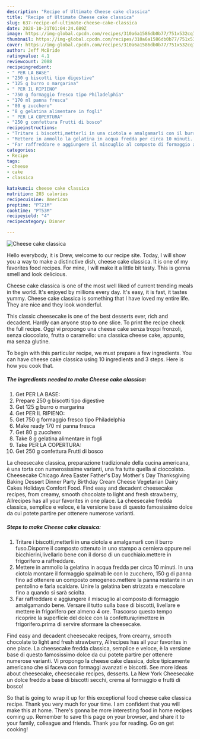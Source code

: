 ```yaml
---
description: "Recipe of Ultimate Cheese cake classica"
title: "Recipe of Ultimate Cheese cake classica"
slug: 637-recipe-of-ultimate-cheese-cake-classica
date: 2020-10-21T01:04:24.689Z
image: https://img-global.cpcdn.com/recipes/310a6a1586db0b77/751x532cq70/cheese-cake-classica-recipe-main-photo.jpg
thumbnail: https://img-global.cpcdn.com/recipes/310a6a1586db0b77/751x532cq70/cheese-cake-classica-recipe-main-photo.jpg
cover: https://img-global.cpcdn.com/recipes/310a6a1586db0b77/751x532cq70/cheese-cake-classica-recipe-main-photo.jpg
author: Jeff McBride
ratingvalue: 4.1
reviewcount: 2088
recipeingredient:
- " PER LA BASE"
- "250 g biscotti tipo digestive"
- "125 g burro o margarina"
- " PER IL RIPIENO"
- "750 g formaggio fresco tipo Philadelphia"
- "170 ml panna fresca"
- "80 g zucchero"
- "8 g gelatina alimentare in fogli"
- " PER LA COPERTURA"
- "250 g confettura Frutti di bosco"
recipeinstructions:
- "Tritare i biscotti,metterli in una ciotola e amalgamarli con il burro fuso.Disporre il composto ottenuto in uno stampo a cerniera oppure nei bicchierini,livellarlo bene con il dorso di un cucchiaio.mettere in frigorifero a raffreddare."
- "Mettere in ammollo la gelatina in acqua fredda per circa 10 minuti. In una ciotola montare il formaggio spalmabile con lo zucchero, 150 g di panna fino ad ottenere un composto omogeneo.mettere la panna restante in un pentolino e farla scaldare. Unire la gelatina ben strizzata e mescolare fino a quando si sarà sciolta."
- "Far raffreddare e aggiungere il miscuglio al composto di formaggio amalgamando bene. Versare il tutto sulla base di biscotti, livellare e mettere in frigorifero per almeno 4 ore. Trascorso questo tempo ricoprire la superficie del dolce con la confettura;rimettere in frigorifero.prima di servire sformare la cheesecake."
categories:
- Recipe
tags:
- cheese
- cake
- classica

katakunci: cheese cake classica 
nutrition: 203 calories
recipecuisine: American
preptime: "PT21M"
cooktime: "PT53M"
recipeyield: "4"
recipecategory: Dinner

---
```



![Cheese cake classica](https://img-global.cpcdn.com/recipes/310a6a1586db0b77/751x532cq70/cheese-cake-classica-recipe-main-photo.jpg)

Hello everybody, it is Drew, welcome to our recipe site. Today, I will show you a way to make a distinctive dish, cheese cake classica. It is one of my favorites food recipes. For mine, I will make it a little bit tasty. This is gonna smell and look delicious.

Cheese cake classica is one of the most well liked of current trending meals in the world. It's enjoyed by millions every day. It's easy, it is fast, it tastes yummy. Cheese cake classica is something that I have loved my entire life. They are nice and they look wonderful.

This classic cheesecake is one of the best desserts ever, rich and decadent. Hardly can anyone stop to one slice. To print the recipe check the full recipe. Oggi vi propongo una cheese cake senza troppi fronzoli, senza cioccolato, frutta o caramello: una classica cheese cake, appunto, ma senza glutine.


To begin with this particular recipe, we must prepare a few ingredients. You can have cheese cake classica using 10 ingredients and 3 steps. Here is how you cook that.

<!--inarticleads1-->

##### The ingredients needed to make Cheese cake classica:

1. Get  PER LA BASE:
1. Prepare 250 g biscotti tipo digestive
1. Get 125 g burro o margarina
1. Get  PER IL RIPIENO:
1. Get 750 g formaggio fresco tipo Philadelphia
1. Make ready 170 ml panna fresca
1. Get 80 g zucchero
1. Take 8 g gelatina alimentare in fogli
1. Take  PER LA COPERTURA:
1. Get 250 g confettura Frutti di bosco


La cheesecake classica, preparazione tradizionale della cucina americana, è una torta con numerosissime varianti, una fra tutte quella al cioccolato. Cheesecake Chicago Area Easter Father&#39;s Day Mother&#39;s Day Thanksgiving Baking Dessert Dinner Party Birthday Cream Cheese Vegetarian Dairy Cakes Holidays Comfort Food. Find easy and decadent cheesecake recipes, from creamy, smooth chocolate to light and fresh strawberry, Allrecipes has all your favorites in one place. La cheesecake fredda classica, semplice e veloce, è la versione base di questo famosissimo dolce da cui potete partire per ottenere numerose varianti. 

<!--inarticleads2-->

##### Steps to make Cheese cake classica:

1. Tritare i biscotti,metterli in una ciotola e amalgamarli con il burro fuso.Disporre il composto ottenuto in uno stampo a cerniera oppure nei bicchierini,livellarlo bene con il dorso di un cucchiaio.mettere in frigorifero a raffreddare.
1. Mettere in ammollo la gelatina in acqua fredda per circa 10 minuti. In una ciotola montare il formaggio spalmabile con lo zucchero, 150 g di panna fino ad ottenere un composto omogeneo.mettere la panna restante in un pentolino e farla scaldare. Unire la gelatina ben strizzata e mescolare fino a quando si sarà sciolta.
1. Far raffreddare e aggiungere il miscuglio al composto di formaggio amalgamando bene. Versare il tutto sulla base di biscotti, livellare e mettere in frigorifero per almeno 4 ore. Trascorso questo tempo ricoprire la superficie del dolce con la confettura;rimettere in frigorifero.prima di servire sformare la cheesecake.


Find easy and decadent cheesecake recipes, from creamy, smooth chocolate to light and fresh strawberry, Allrecipes has all your favorites in one place. La cheesecake fredda classica, semplice e veloce, è la versione base di questo famosissimo dolce da cui potete partire per ottenere numerose varianti. Vi propongo la cheese cake classica, dolce tipicamente americano che si faceva con formaggi avanzati e biscotti. See more ideas about cheesecake, cheesecake recipes, desserts. La New York Cheesecake un dolce freddo a base di biscotti secchi, crema al formaggio e frutti di bosco! 

So that is going to wrap it up for this exceptional food cheese cake classica recipe. Thank you very much for your time. I am confident that you will make this at home. There's gonna be more interesting food in home recipes coming up. Remember to save this page on your browser, and share it to your family, colleague and friends. Thank you for reading. Go on get cooking!
